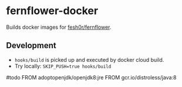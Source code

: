 fernflower-docker
===

Builds docker images for [fesh0r/fernflower](https://github.com/fesh0r/fernflower).

## Development

* `hooks/build` is picked up and executed by docker cloud build.
* Try locally: `SKIP_PUSH=true hooks/build`
 
#todo 
FROM adoptopenjdk/openjdk8:jre
FROM gcr.io/distroless/java:8
 